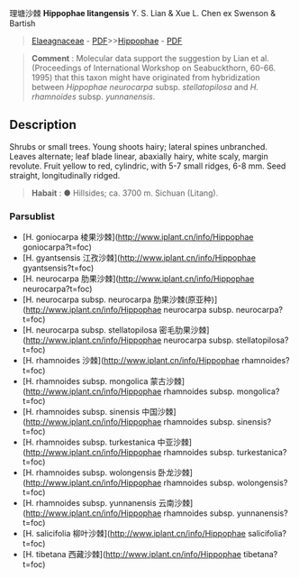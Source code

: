 理塘沙棘 **Hippophae litangensis** Y. S. Lian & Xue L. Chen ex Swenson & Bartish

> [Elaeagnaceae](http://www.iplant.cn/info/Elaeagnaceae?t=foc) - [PDF](http://www.iplant.cn/foc/pdf/Elaeagnaceae.pdf)>>[Hippophae](http://www.iplant.cn/info/Hippophae?t=foc) - [PDF](http://www.iplant.cn/foc/pdf/Hippophae.pdf)


> **Comment** : 
> Molecular data support the suggestion by Lian et al. (Proceedings of International Workshop on Seabuckthorn, 60-66. 1995) that this taxon might have originated from hybridization between *Hippophae neurocarpa* subsp. *stellatopilosa* and *H. rhamnoides* subsp. *yunnanensis*.

## Description

Shrubs or small trees. Young shoots hairy; lateral spines unbranched. Leaves alternate; leaf blade linear, abaxially hairy, white scaly, margin revolute. Fruit yellow to red, cylindric, with 5-7 small ridges, 6-8 mm. Seed straight, longitudinally ridged.


> **Habait** : 
>● Hillsides; ca. 3700 m. Sichuan (Litang).



### Parsublist

* [H.  goniocarpa  棱果沙棘](http://www.iplant.cn/info/Hippophae goniocarpa?t=foc)
* [H.  gyantsensis  江孜沙棘](http://www.iplant.cn/info/Hippophae gyantsensis?t=foc)
* [H.  neurocarpa  肋果沙棘](http://www.iplant.cn/info/Hippophae neurocarpa?t=foc)
* [H.  neurocarpa subsp. neurocarpa  肋果沙棘(原亚种)](http://www.iplant.cn/info/Hippophae neurocarpa subsp. neurocarpa?t=foc)
* [H.  neurocarpa subsp. stellatopilosa  密毛肋果沙棘](http://www.iplant.cn/info/Hippophae neurocarpa subsp. stellatopilosa?t=foc)
* [H.  rhamnoides  沙棘](http://www.iplant.cn/info/Hippophae rhamnoides?t=foc)
* [H.  rhamnoides subsp. mongolica  蒙古沙棘](http://www.iplant.cn/info/Hippophae rhamnoides subsp. mongolica?t=foc)
* [H.  rhamnoides subsp. sinensis  中国沙棘](http://www.iplant.cn/info/Hippophae rhamnoides subsp. sinensis?t=foc)
* [H.  rhamnoides subsp. turkestanica  中亚沙棘](http://www.iplant.cn/info/Hippophae rhamnoides subsp. turkestanica?t=foc)
* [H.  rhamnoides subsp. wolongensis  卧龙沙棘](http://www.iplant.cn/info/Hippophae rhamnoides subsp. wolongensis?t=foc)
* [H.  rhamnoides subsp. yunnanensis  云南沙棘](http://www.iplant.cn/info/Hippophae rhamnoides subsp. yunnanensis?t=foc)
* [H.  salicifolia  柳叶沙棘](http://www.iplant.cn/info/Hippophae salicifolia?t=foc)
* [H.  tibetana  西藏沙棘](http://www.iplant.cn/info/Hippophae tibetana?t=foc)
